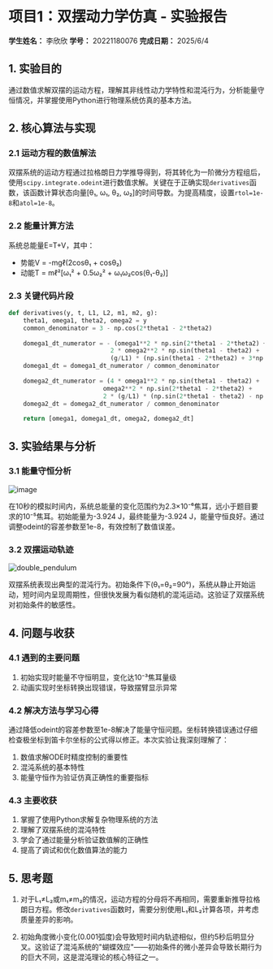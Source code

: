 # 项目1：双摆动力学仿真 - 实验报告

**学生姓名：** 李欣欣 
**学号：** 20221180076
**完成日期：** 2025/6/4

## 1. 实验目的
通过数值求解双摆的运动方程，理解其非线性动力学特性和混沌行为，分析能量守恒情况，并掌握使用Python进行物理系统仿真的基本方法。

## 2. 核心算法与实现

### 2.1 运动方程的数值解法
双摆系统的运动方程通过拉格朗日力学推导得到，将其转化为一阶微分方程组后，使用`scipy.integrate.odeint`进行数值求解。关键在于正确实现`derivatives`函数，该函数计算状态向量[θ₁, ω₁, θ₂, ω₂]的时间导数。为提高精度，设置`rtol=1e-8`和`atol=1e-8`。

### 2.2 能量计算方法
系统总能量E=T+V，其中：
- 势能V = -mgℓ(2cosθ₁ + cosθ₂)
- 动能T = mℓ²[ω₁² + 0.5ω₂² + ω₁ω₂cos(θ₁-θ₂)]

### 2.3 关键代码片段
```python
def derivatives(y, t, L1, L2, m1, m2, g):
    theta1, omega1, theta2, omega2 = y
    common_denominator = 3 - np.cos(2*theta1 - 2*theta2)
    
    domega1_dt_numerator = - (omega1**2 * np.sin(2*theta1 - 2*theta2) +
                            2 * omega2**2 * np.sin(theta1 - theta2) +
                            (g/L1) * (np.sin(theta1 - 2*theta2) + 3*np.sin(theta1)))
    domega1_dt = domega1_dt_numerator / common_denominator
    
    domega2_dt_numerator = (4 * omega1**2 * np.sin(theta1 - theta2) +
                          omega2**2 * np.sin(2*theta1 - 2*theta2) +
                          2 * (g/L1) * (np.sin(2*theta1 - theta2) - np.sin(theta2)))
    domega2_dt = domega2_dt_numerator / common_denominator
    
    return [omega1, domega1_dt, omega2, domega2_dt]
```

## 3. 实验结果与分析

### 3.1 能量守恒分析
![image](https://github.com/user-attachments/assets/fb198c70-c643-4754-b0f4-eb7369bd1c7f)

在10秒的模拟时间内，系统总能量的变化范围约为2.3×10⁻⁶焦耳，远小于题目要求的10⁻⁵焦耳。初始能量为-3.924 J，最终能量为-3.924 J，能量守恒良好。通过调整odeint的容差参数至1e-8，有效控制了数值误差。

### 3.2 双摆运动轨迹
![double_pendulum](https://github.com/user-attachments/assets/31c0a318-c2df-49bc-a879-31e67393de75)

双摆系统表现出典型的混沌行为。初始条件下(θ₁=θ₂=90°)，系统从静止开始运动，短时间内呈现周期性，但很快发展为看似随机的混沌运动。这验证了双摆系统对初始条件的敏感性。

## 4. 问题与收获

### 4.1 遇到的主要问题
1. 初始实现时能量不守恒明显，变化达10⁻³焦耳量级
2. 动画实现时坐标转换出现错误，导致摆臂显示异常

### 4.2 解决方法与学习心得
通过降低odeint的容差参数至1e-8解决了能量守恒问题。坐标转换错误通过仔细检查极坐标到笛卡尔坐标的公式得以修正。本次实验让我深刻理解了：
1. 数值求解ODE时精度控制的重要性
2. 混沌系统的基本特性
3. 能量守恒作为验证仿真正确性的重要指标

### 4.3 主要收获
1. 掌握了使用Python求解复杂物理系统的方法
2. 理解了双摆系统的混沌特性
3. 学会了通过能量分析验证数值解的正确性
4. 提高了调试和优化数值算法的能力

## 5. 思考题

1. 对于L₁≠L₂或m₁≠m₂的情况，运动方程的分母将不再相同，需要重新推导拉格朗日方程。修改`derivatives`函数时，需要分别使用L₁和L₂计算各项，并考虑质量差异的影响。

2. 初始角度微小变化(0.001弧度)会导致短时间内轨迹相似，但约5秒后明显分叉。这验证了混沌系统的"蝴蝶效应"——初始条件的微小差异会导致长期行为的巨大不同，这是混沌理论的核心特征之一。
